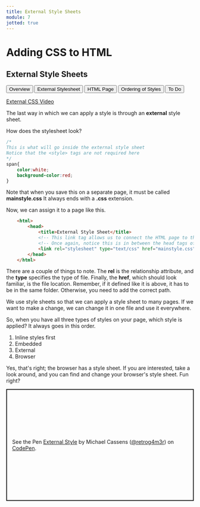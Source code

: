 ```yaml
---
title: External Style Sheets
module: 7
jotted: true
---
```


# Adding CSS to HTML

## External Style Sheets

<div class="tab">
    <button class="tablinks active" onclick="openTab(event, 'Overview')">Overview</button>
    <button class="tablinks" onclick="openTab(event, 'Stylesheet')">External Stylesheet</button>
    <button class="tablinks" onclick="openTab(event, 'Page')">HTML Page</button>
    <button class="tablinks" onclick="openTab(event, 'Order')">Ordering of Styles</button>
    <button class="tablinks" onclick="openTab(event, 'ToDo')">To Do</button>
</div>

<!-- Tab content -->
<div id="Overview" class="tabcontent" style="display:block">

<p><a href="//www.youtube.com/embed/SgCWkF4--t0" data-lity>External CSS Video</a></p>

<p>The last way in which we can apply a style is through an <b>external</b> style sheet.</p>

</div>

<div id="Stylesheet" class="tabcontent">

<p>How does the stylesheet look?</p>

<div class="tabhtml" markdown="1">

```css
/* 
This is what will go inside the external style sheet
Notice that the <style> tags are not required here
*/
span{
    color:white;
    background-color:red;
}
```

</div>

<p>Note that when you save this on a separate page, it must be called <b>mainstyle.css</b>  It always ends with a <b>.css</b> extension.</p>

</div>

<div id="Page" class="tabcontent">

<p>Now, we can assign it to a page like this.</p>

<div class="tabhtml" markdown="1">

```html
    <html>
        <head>
            <title>External Style Sheet</title>
            <!-- This link tag allows us to connect the HTML page to the external stylesheet -->
            <!-- Once again, notice this is in between the head tags of the HTML page -->
            <link rel="stylesheet" type="text/css" href="mainstyle.css">
        </head>
    </html>
```

</div>

<p></p>

<p>There are a couple of things to note.  The <b>rel</b> is the relationship attribute, and the <b>type</b> specifies the type of file.  Finally, the <b>href</b>, which should look familiar, is the file location. Remember, if it defined like it is above, it has to be in the same folder.  Otherwise, you need to add the correct path.</p>

<p>We use style sheets so that we can apply a style sheet to many pages.  If we want to make a change, we can change it in one file and use it everywhere.</p>

</div>

<div id="Order" class="tabcontent">

<p>So, when you have all three types of styles on your page, which style is applied?  It always goes in this order.</p>

<ol>
<li>Inline styles first</li>
<li>Embedded</li>
<li>External</li>
<li>Browser</li>
</ol>

<p>Yes, that's right; the browser has a style sheet.  If you are interested, take a look around, and you can find and change your browser's style sheet. Fun right?</p>

</div>

<div id="ToDo" class="tabcontent">
<p class="codepen" data-height="600" data-default-tab="html,result" data-slug-hash="RwgmoPR" data-editable="true" data-user="retrog4m3r" style="height: 300px; box-sizing: border-box; display: flex; align-items: center; justify-content: center; border: 2px solid; margin: 1em 0; padding: 1em;">
  <span>See the Pen <a href="https://codepen.io/retrog4m3r/pen/RwgmoPR">
  External Style</a> by Michael Cassens (<a href="https://codepen.io/retrog4m3r">@retrog4m3r</a>)
  on <a href="https://codepen.io">CodePen</a>.</span>
</p>
<script async src="https://cpwebassets.codepen.io/assets/embed/ei.js"></script>
</div>